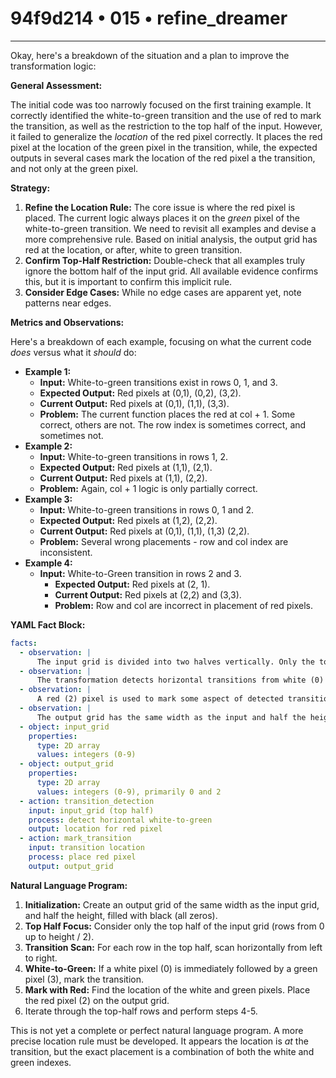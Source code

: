 # 94f9d214 • 015 • refine_dreamer

---
Okay, here's a breakdown of the situation and a plan to improve the transformation logic:

**General Assessment:**

The initial code was too narrowly focused on the first training example. It correctly identified the white-to-green transition and the use of red to mark the transition, as well as the restriction to the top half of the input. However, it failed to generalize the *location* of the red pixel correctly. It places the red pixel at the location of the green pixel in the transition, while, the expected outputs in several cases mark the location of the red pixel a the transition, and not only at the green pixel.

**Strategy:**

1.  **Refine the Location Rule:** The core issue is where the red pixel is placed. The current logic always places it on the *green* pixel of the white-to-green transition. We need to revisit all examples and devise a more comprehensive rule. Based on initial analysis, the output grid has red at the location, or after, white to green transition.
2.  **Confirm Top-Half Restriction:** Double-check that all examples truly ignore the bottom half of the input grid. All available evidence confirms this, but it is important to confirm this implicit rule.
3.  **Consider Edge Cases:** While no edge cases are apparent yet, note patterns near edges.

**Metrics and Observations:**

Here's a breakdown of each example, focusing on what the current code *does* versus what it *should* do:

*   **Example 1:**
    *   **Input:** White-to-green transitions exist in rows 0, 1, and 3.
    *   **Expected Output:** Red pixels at (0,1), (0,2), (3,2).
    *   **Current Output:** Red pixels at (0,1), (1,1), (3,3).
    *   **Problem:** The current function places the red at col + 1. Some correct, others are not. The row index is sometimes correct, and sometimes not.
*   **Example 2:**
    *   **Input:** White-to-green transitions in rows 1, 2.
    *   **Expected Output:** Red pixels at (1,1), (2,1).
    *   **Current Output:** Red pixels at (1,1), (2,2).
    *    **Problem:** Again, col + 1 logic is only partially correct.
*   **Example 3:**
    *   **Input:** White-to-green transitions in rows 0, 1 and 2.
    *   **Expected Output:** Red pixels at (1,2), (2,2).
    *   **Current Output:** Red pixels at (0,1), (1,1), (1,3) (2,2).
    *   **Problem:** Several wrong placements - row and col index are inconsistent.
* **Example 4:**
  * **Input:** White-to-Green transition in rows 2 and 3.
    *   **Expected Output:** Red pixels at (2, 1).
    *   **Current Output:** Red pixels at (2,2) and (3,3).
    *    **Problem:** Row and col are incorrect in placement of red pixels.

**YAML Fact Block:**

```yaml
facts:
  - observation: |
      The input grid is divided into two halves vertically. Only the top half is processed.
  - observation: |
      The transformation detects horizontal transitions from white (0) to green (3).
  - observation: |
      A red (2) pixel is used to mark some aspect of detected transitions.
  - observation: |
      The output grid has the same width as the input and half the height.
  - object: input_grid
    properties:
      type: 2D array
      values: integers (0-9)
  - object: output_grid
    properties:
      type: 2D array
      values: integers (0-9), primarily 0 and 2
  - action: transition_detection
    input: input_grid (top half)
    process: detect horizontal white-to-green
    output: location for red pixel
  - action: mark_transition
    input: transition location
    process: place red pixel
    output: output_grid
```

**Natural Language Program:**

1.  **Initialization:** Create an output grid of the same width as the input grid, and half the height, filled with black (all zeros).
2.  **Top Half Focus:** Consider only the top half of the input grid (rows from 0 up to height / 2).
3.  **Transition Scan:** For each row in the top half, scan horizontally from left to right.
4.  **White-to-Green:** If a white pixel (0) is immediately followed by a green pixel (3), mark the transition.
5.  **Mark with Red:** Find the location of the white and green pixels. Place the red pixel (2) on the output grid.
6. Iterate through the top-half rows and perform steps 4-5.

This is not yet a complete or perfect natural language program. A more precise location rule must be developed. It appears the location is *at* the transition, but the exact placement is a combination of both the white and green indexes.

